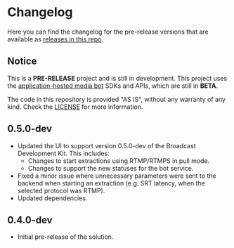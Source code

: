 # Changelog

Here you can find the changelog for the pre-release versions that are available as [releases in this repo](https://github.com/microsoft/Broadcast-Development-Kit-Web-UI/releases).

## Notice

This is a **PRE-RELEASE** project and is still in development. This project uses the [application-hosted media bot](https://docs.microsoft.com/en-us/microsoftteams/platform/bots/calls-and-meetings/requirements-considerations-application-hosted-media-bots) SDKs and APIs, which are still in **BETA**.

The code in this repository is provided "AS IS", without any warranty of any kind. Check the [LICENSE](LICENSE) for more information.

## 0.5.0-dev

- Updated the UI to support version 0.5.0-dev of the Broadcast Development Kit. This includes:
    - Changes to start extractions using RTMP/RTMPS in pull mode.
    - Changes to support the new statuses for the bot service.
- Fixed a minor issue where unnecessary parameters were sent to the backend when starting an extraction (e.g. SRT latency, when the selected protocol was RTMP).
- Updated dependencies.

## 0.4.0-dev

- Initial pre-release of the solution.
